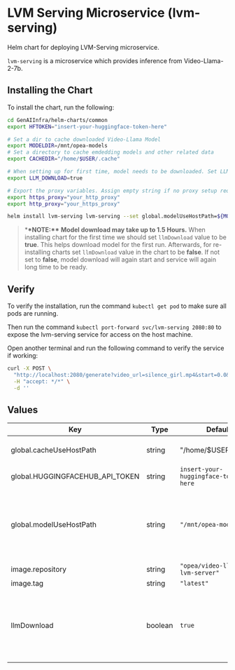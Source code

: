 # LVM Serving Microservice (lvm-serving)

Helm chart for deploying LVM-Serving microservice.

`lvm-serving` is a microservice which provides inference from Video-Llama-2-7b.

## Installing the Chart

To install the chart, run the following:

```bash
cd GenAIInfra/helm-charts/common
export HFTOKEN="insert-your-huggingface-token-here"

# Set a dir to cache downloaded Video-Llama Model
export MODELDIR=/mnt/opea-models
# Set a directory to cache emdedding models and other related data
export CACHEDIR="/home/$USER/.cache"

# When setting up for first time, model needs to be downloaded. Set LLM_DOWNLOAD flag to true to download models. Please note, when redeploying we should set this value to false, otherwise model download will restart.
export LLM_DOWNLOAD=true

# Export the proxy variables. Assign empty string if no proxy setup required.
export https_proxy="your_http_proxy"
export http_proxy="your_https_proxy"

helm install lvm-serving lvm-serving --set global.modelUseHostPath=${MODELDIR} --set global.cacheUseHostPath=${CACHEDIR} --set global.HUGGINGFACEHUB_API_TOKEN=${HFTOKEN} --set llmDownload=${LLM_DOWNLOAD} --set global.https_proxy=${https_proxy} --set global.http_proxy=${http_proxy}
```

> \***\*NOTE:\*\*** **Model download may take up to 1.5 Hours.** When installing chart for the first time we should set `llmDownload` value to be **true**. This helps download model for the first run. Afterwards, for re-installing charts set `llmDownload` value in the chart to be **false**. If not set to **false**, model download will again start and service will again long time to be ready.

## Verify

To verify the installation, run the command `kubectl get pod` to make sure all pods are running.

Then run the command `kubectl port-forward svc/lvm-serving 2080:80` to expose the lvm-serving service for access on the host machine.

Open another terminal and run the following command to verify the service if working:

```bash
curl -X POST \
  "http://localhost:2080/generate?video_url=silence_girl.mp4&start=0.0&duration=9&prompt=What%20is%20the%20person%20doing%3F&max_new_tokens=150" \
  -H "accept: */*" \
  -d ''
```

## Values

| Key                             | Type    | Default                              | Description                                                                                                                      |
| ------------------------------- | ------- | ------------------------------------ | -------------------------------------------------------------------------------------------------------------------------------- |
| global.cacheUseHostPath         | string  | "/home/$USER/.cache"                 | Cache the embedding model and related data.                                                                                      |
| global.HUGGINGFACEHUB_API_TOKEN | string  | `insert-your-huggingface-token-here` | Hugging Face API token                                                                                                           |
| global.modelUseHostPath         | string  | `"/mnt/opea-models"`                 | Cached models directory. The host path "modelUseHostPath" will be mounted to container as /home/user/model directory.            |
| image.repository                | string  | `"opea/video-llama-lvm-server"`      |                                                                                                                                  |
| image.tag                       | string  | `"latest"`                           |                                                                                                                                  |
| llmDownload                     | boolean | `true`                               | This value when true, makes lvm-serving download a model. Change it to false for stopping lvm-serving from re-downloading model. |
